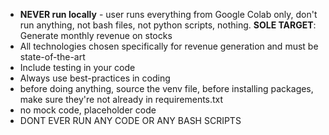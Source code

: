 - **NEVER run locally** - user runs everything from Google Colab only, don't run anything, not bash files, not python scripts, nothing.
**SOLE TARGET**: Generate monthly revenue on stocks
- All technologies chosen specifically for revenue generation and must be state-of-the-art
- Include testing in your code
- Always use best-practices in coding
- before doing anything, source the venv file, before installing packages, make sure they're not already in requirements.txt
- no mock code, placeholder code
- DONT EVER RUN ANY CODE OR ANY BASH SCRIPTS